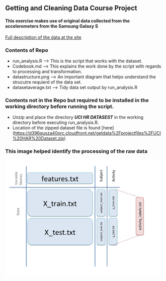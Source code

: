 ## Getting and Cleaning Data Course Project

#### This exercise makes use of original data collected from the accelerometers from the   Samsung Galaxy S
[Full description of the data at the site](http://archive.ics.uci.edu/ml/datasets/Human+Activity+Recognition+Using+Smartphones)

### Contents of Repo

* run_analysis.R     --> This is the script that works with the dataset.
* Codebook.md        --> This explains the work done by the script with regards to processing and transformation.
* datastructure.png  --> An important diagram that helps understand the strucutre requierd of the data set.
* datasetaverage.txt --> Tidy data set output by run_analysis.R

### Contents not in the Repo but required to be installed in the working directory before running the script.
* Unzip and place the directory ***UCI HR DATASEST*** in the working directory before executing run_analysis.R.
* Location of the zipped dataset file is found [here] (https://d396qusza40orc.cloudfront.net/getdata%2Fprojectfiles%2FUCI%20HAR%20Dataset.zip)

### This image helped identify the processing of the raw data

![alt tag](https://github.com/jderik/03project/blob/master/datastructure.png)

